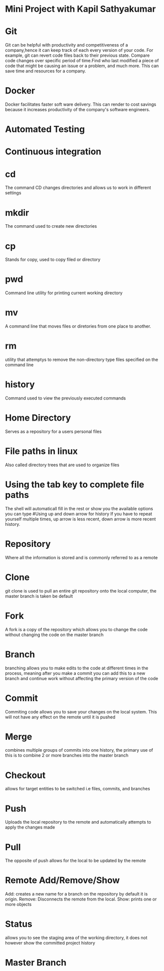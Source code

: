 # Mini Project with Kapil Sathyakumar
# Git
Git can be helpful with productivity and competitiveness of a company,hence it can keep track of each every version of your code. For example, git can revert
code files back to their previous state. Compare code changes over specific period of time.Find who last modified a piece of code that might be causing an issue or a problem, and much more. This can save time and resources for a company.   
# Docker
Docker facilitates faster soft ware delivery. This can render to cost savings
because it increases productivity of the company's software engineers.
# Automated Testing
# Continuous integration

# cd
The command CD changes directories and allows us to work in different settings
# mkdir
The command used to create new directories
# cp
Stands for copy, used to copy filed or directory
# pwd
Command line utility for printing current working directory
# mv
A command line that moves files or diretories from one place to another.

# rm
utility that attemptys to remove the non-directory type files specified on the
command line
# history
Command used to view the previously executed commands
# Home Directory
Serves as a repository for a users personal files
# File paths in linux
Also called directory trees that are used to organize files
# Using the tab key to complete file paths
The shell will automaticall fill in the rest or show you the available options
you can type
#Using up and down arrow for history
If you have to repeat yourself multiple times, up arrow is less recent, down
arrow is more recent history.

# Repository
Where all the information is stored and is commonly referred to as a remote
# Clone
git clone is used to pull an entire git repository onto the local computer, the master branch is taken be default
# Fork
A fork is a copy of the repository which allows you to change the code without changing the code on the master branch
# Branch
branching allows you to make edits to the code at different times in the process, meaning after you make a commit you can add this to a new branch and continue work without affecting the primary version of the code 
# Commit
Commiting code allows you to save your changes on the local system. This will not have any effect on the remote until it is pushed
# Merge
combines multiple groups of commits into one history, the primary use of this is to combine 2 or more branches into the master branch
# Checkout
allows for target entities to be switched i.e files, commits, and branches
# Push
Uploads the local repository to the remote and automatically attempts to apply the changes made
# Pull
The opposite of push allows for the local to be updated by the remote
# Remote Add/Remove/Show
Add: creates a new name for a branch on the repository by default it is origin. Remove: Disconnects the remote from the local. Show: prints one or more objects
# Status
allows you to see the staging area of the working directory, it does not however show the committed project history
# Master Branch
